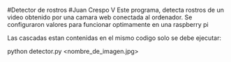 #Detector de rostros
#Juan Crespo V
Este programa, detecta rostros de un video obtenido por una camara web
conectada al ordenador.
Se configuraron valores para funcionar optimamente en una raspberry pi


Las cascadas estan contenidas en el mismo codigo
solo se debe ejecutar:

python detector.py <nombre_de_imagen.jpg>
